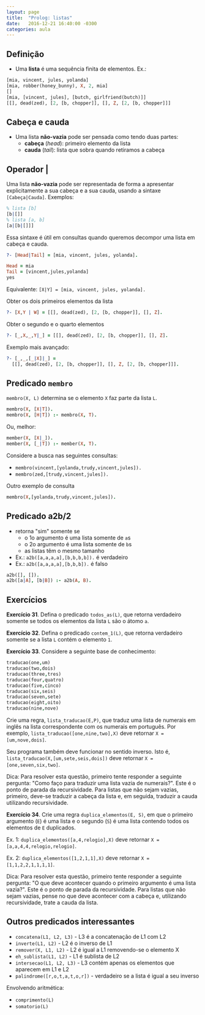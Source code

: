 ```yaml
---
layout: page
title:  "Prolog: listas"
date:   2016-12-21 16:40:00 -0300
categories: aula
---
```


## Definição

- Uma **lista** é uma sequência finita de elementos. Ex.:

```prolog
[mia, vincent, jules, yolanda]
[mia, robber(honey_bunny), X, 2, mia]
[]
[mia, [vincent, jules], [butch, girlfriend(butch)]]
[[], dead(zed), [2, [b, chopper]], [], Z, [2, [b, chopper]]]
```

## Cabeça e cauda

- Uma lista **não-vazia** pode ser pensada como tendo duas partes:
    + **cabeça** (*head*): primeiro elemento da lista
    + **cauda** (*tail*): lista que sobra quando retiramos a cabeça

## Operador |

Uma lista **não-vazia** pode ser representada de forma a apresentar explicitamente a sua cabeça e a sua cauda, usando a sintaxe `[Cabeça|Cauda]`. Exemplos:

```prolog
% lista [b]
[b|[]]
% lista [a, b]
[a|[b|[]]]
```

Essa sintaxe é útil em consultas quando queremos decompor uma lista em cabeça e cauda.

```prolog
?- [Head|Tail] = [mia, vincent, jules, yolanda].

Head = mia
Tail = [vincent,jules,yolanda]
yes
```

Equivalente: `[X|Y] = [mia, vincent, jules, yolanda].`

Obter os dois primeiros elementos da lista

```prolog
?- [X,Y | W] = [[], dead(zed), [2, [b, chopper]], [], Z].
```

Obter o segundo e o quarto elementos

```prolog
?- [_,X,_,Y|_] = [[], dead(zed), [2, [b, chopper]], [], Z].
```

Exemplo mais avançado:

```prolog
?- [_,_,[_|X]|_] =
  [[], dead(zed), [2, [b, chopper]], [], Z, [2, [b, chopper]]].
```

## Predicado `membro`

`membro(X, L)` determina se o elemento `X` faz parte da lista `L`.

```prolog
membro(X, [X|T]).
membro(X, [H|T]) :- membro(X, T).
```

Ou, melhor:

```prolog
member(X, [X|_]).
member(X, [_|T]) :- member(X, T).
```

Considere a busca nas seguintes consultas:

- `membro(vincent,[yolanda,trudy,vincent,jules]).`
- `membro(zed,[trudy,vincent,jules]).`

Outro exemplo de consulta

```prolog
membro(X,[yolanda,trudy,vincent,jules]).
```

## Predicado a2b/2

- retorna "sim" somente se
    + o 1o argumento é uma lista somente de `a`s
    + o 2o argumento é uma lista somente de `b`s
    + as listas têm o mesmo tamanho
- Ex.: `a2b([a,a,a,a],[b,b,b,b]).` é verdadeiro
- Ex.: `a2b([a,a,a,a],[b,b,b]).` é falso

```prolog
a2b([], []).
a2b([a|A], [b|B]) :- a2b(A, B).
```

## Exercícios

**Exercício 31**. Defina o predicado `todos_as(L)`, que retorna verdadeiro somente se todos os elementos da lista `L` são o átomo `a`.

**Exercício 32**. Defina o predicado `contem_1(L)`, que retorna verdadeiro somente se a lista `L` contém o elemento `1`.

**Exercício 33**. Considere a seguinte base de conhecimento:

```prolog
traducao(one,um)
traducao(two,dois)
traducao(three,tres)
traducao(four,quatro)
traducao(five,cinco)
traducao(six,seis)
traducao(seven,sete)
traducao(eight,oito)
traducao(nine,nove)
```

Crie uma regra, `lista_traducao(E,P)`, que traduz uma lista de numerais em inglês na lista correspondente com os numerais em português. Por exemplo, `lista_traducao([one,nine,two],X)` deve retornar `X = [um,nove,dois]`.

Seu programa também deve funcionar no sentido inverso. Isto é, `lista_traducao(X,[um,sete,seis,dois])` deve retornar `X = [one,seven,six,two]`.

Dica: Para resolver esta questão, primeiro tente responder a seguinte pergunta: "Como faço para traduzir uma lista vazia de numerais?". Este é o ponto de parada da recursividade. Para listas que não sejam vazias, primeiro, deve-se traduzir a cabeça da lista e, em seguida, traduzir a cauda utilizando recursividade.

**Exercício 34**. Crie uma regra `duplica_elementos(E, S)`, em que o primeiro argumento (`E`) é uma lista e o segundo (`S`) é uma lista contendo todos os elementos de `E` duplicados.

Ex. 1: `duplica_elementos([a,4,relogio],X)` deve retornar `X = [a,a,4,4,relogio,relogio]`.

Ex. 2: `duplica_elementos([1,2,1,1],X)` deve retornar `X = [1,1,2,2,1,1,1,1]`.

Dica: Para resolver esta questão, primeiro tente responder a seguinte pergunta: "O que deve acontecer quando o primeiro argumento é uma lista vazia?". Este é o ponto de parada da recursividade. Para listas que não sejam vazias, pense no que deve acontecer com a cabeça e, utilizando recursividade, trate a cauda da lista.

## Outros predicados interessantes

- `concatena(L1, L2, L3)` - L3 é a concatenação de L1 com L2
- `inverte(L1, L2)` - L2 é o inverso de L1
- `remover(X, L1, L2)` - L2 é igual a L1 removendo-se o elemento X
- `eh_sublista(L1, L2)` - L1 é sublista de L2
- `intersecao(L1, L2, L3)` - L3 contém apenas os elementos que aparecem em L1 e L2
- `palindrome([r,o,t,a,t,o,r])` - verdadeiro se a lista é igual a seu inverso

Envolvendo aritmética:

- `comprimento(L)`
- `somatorio(L)`





<!-- - `permutar(L, P)` - -->
